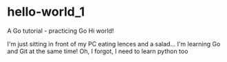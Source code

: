 # hello-world_1
A Go tutorial - practicing Go
Hi world!

I'm just sitting in front of my PC eating lences and a salad...
I'm learning Go and Git at the same time!
Oh, I forgot, I need to learn python too

